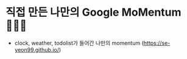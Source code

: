 # 직접 만든 나만의 Google MoMentum 👩🏻‍💻
* clock, weather, todolist가 들어간 나만의 momentum (https://se-yeon99.github.io/)
<a href="https://nomadcoders.co/c/vanillajs-challenge/lobby"/>

